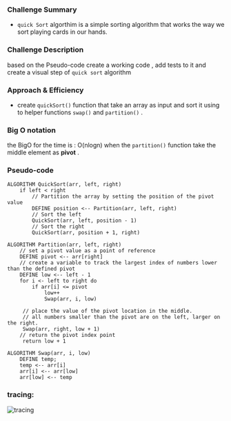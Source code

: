 ### Challenge Summary
- ``quick Sort`` algorthim  is a simple sorting algorithm that works the way we sort playing cards in our hands.


### Challenge Description
based on the Pseudo-code create a working code , add tests to it and create a visual step of ``quick sort`` algorithm  


### Approach & Efficiency
- create ``quickSort()`` function that take an array as input and sort it using to helper functions ``swap()`` and ``partition()`` .

### Big O notation
the BigO for the time is : O(nlogn) when the ``partition()`` function  take the  middle element as **pivot** .

### Pseudo-code

````
ALGORITHM QuickSort(arr, left, right)
    if left < right
        // Partition the array by setting the position of the pivot value 
        DEFINE position <-- Partition(arr, left, right)
        // Sort the left
        QuickSort(arr, left, position - 1)
        // Sort the right
        QuickSort(arr, position + 1, right)

ALGORITHM Partition(arr, left, right)
    // set a pivot value as a point of reference
    DEFINE pivot <-- arr[right]
    // create a variable to track the largest index of numbers lower than the defined pivot
    DEFINE low <-- left - 1
    for i <- left to right do
        if arr[i] <= pivot
            low++
            Swap(arr, i, low)

     // place the value of the pivot location in the middle.
     // all numbers smaller than the pivot are on the left, larger on the right. 
     Swap(arr, right, low + 1)
    // return the pivot index point
     return low + 1

ALGORITHM Swap(arr, i, low)
    DEFINE temp;
    temp <-- arr[i]
    arr[i] <-- arr[low]
    arr[low] <-- temp

  ````

### tracing:

![tracing](https://i.ibb.co/StjgP4B/630-005125.jpg)
